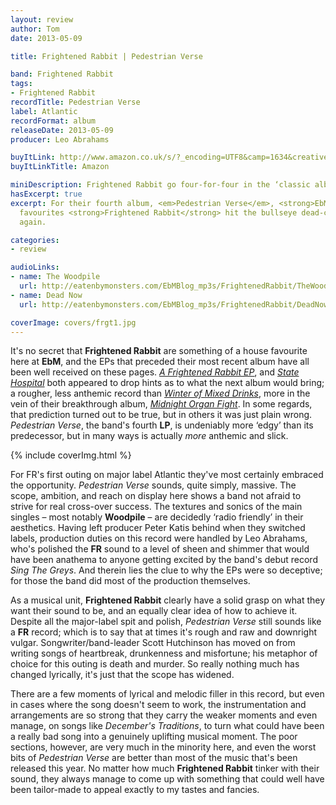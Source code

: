 ```yaml
---
layout: review
author: Tom
date: 2013-05-09

title: Frightened Rabbit | Pedestrian Verse

band: Frightened Rabbit
tags:
- Frightened Rabbit
recordTitle: Pedestrian Verse
label: Atlantic
recordFormat: album
releaseDate: 2013-05-09
producer: Leo Abrahams

buyItLink: http://www.amazon.co.uk/s/?_encoding=UTF8&camp=1634&creative=19450&field-keywords=pedestrian%20verse&linkCode=ur2&rh=i%3Aaps%2Ck%3Apedestrian%20verse&tag=eatebymons-21&url=search-alias%3Daps
buyItLinkTitle: Amazon

miniDescription: Frightened Rabbit go four-for-four in the ‘classic album’ stakes. 
hasExcerpt: true
excerpt: For their fourth album, <em>Pedestrian Verse</em>, <strong>EbM</strong>
  favourites <strong>Frightened Rabbit</strong> hit the bullseye dead-centre once
  again.

categories:
- review

audioLinks:
- name: The Woodpile
  url: http://eatenbymonsters.com/EbMBlog_mp3s/FrightenedRabbit/TheWoodpile.mp3
- name: Dead Now
  url: http://eatenbymonsters.com/EbMBlog_mp3s/FrightenedRabbit/DeadNow.mp3

coverImage: covers/frgt1.jpg
---
```


It's no secret that **Frightened Rabbit** are something of a house favourite here at **EbM**, and the EPs that preceded their most recent album have all been well received on these pages. *[A Frightened Rabbit EP](http://eatenbymonsters/music/a-frightened-rabbit-ep-frightened-rabbit/)*, and [*State Hospital*](http://eatenbymonsters/review/state-hospital-frightened-rabbit/) both appeared to drop hints as to what the next album would bring; a rougher, less anthemic record than [*Winter of Mixed Drinks*](http://eatenbymonsters/music/the-winter-of-mixed-drinks-frightened-rabbit/), more in the vein of their breakthrough album, [*Midnight Organ Fight*](http://eatenbymonsters/music/the-midnight-organ-fight-frightened-rabbit/). In some regards, that prediction turned out to be true, but in others it was just plain wrong. *Pedestrian Verse*, the band's fourth **LP**, is undeniably more ‘edgy’ than its predecessor, but in many ways is actually _more_ anthemic and slick.

<div>{% include coverImg.html %}</div>

For FR's first outing on major label Atlantic they've most certainly embraced the opportunity. *Pedestrian Verse* sounds, quite simply, massive. The scope, ambition, and reach on display here shows a band not afraid to strive for real cross-over success. The textures and sonics of the main singles – most notably **Woodpile** – are decidedly ‘radio friendly’ in their aesthetics. Having left producer Peter Katis behind when they switched labels, production duties on this record were handled by Leo Abrahams, who's polished the **FR** sound to a level of sheen and shimmer that would have been anathema to anyone getting excited by the band's debut record *Sing The Greys*. And therein lies the clue to why the EPs were so deceptive; for those the band did most of the production themselves.

As a musical unit, **Frightened Rabbit** clearly have a solid grasp on what they want their sound to be, and an equally clear idea of how to achieve it. Despite all the major-label spit and polish, *Pedestrian Verse* still sounds like a **FR** record; which is to say that at times it's rough and raw and downright vulgar. Songwriter/band-leader Scott Hutchinson has moved on from writing songs of heartbreak, drunkenness and misfortune; his metaphor of choice for this outing is death and murder. So really nothing much has changed lyrically, it's just that the scope has widened.

There are a few moments of lyrical and melodic filler in this record, but even in cases where the song doesn't seem to work, the instrumentation and arrangements are so strong that they carry the weaker moments and even manage, on songs like *December's Traditions*, to turn what could have been a really bad song into a genuinely uplifting musical moment. The poor sections, however, are very much in the minority here, and even the worst bits of *Pedestrian Verse* are better than most of the music that's been released this year. No matter how much **Frightened Rabbit** tinker with their sound, they always manage to come up with something that could well have been tailor-made to appeal exactly to my tastes and fancies.
